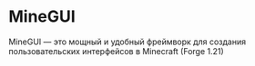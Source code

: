 # MineGUI
MineGUI — это мощный и удобный фреймворк для создания пользовательских интерфейсов в Minecraft (Forge 1.21)
